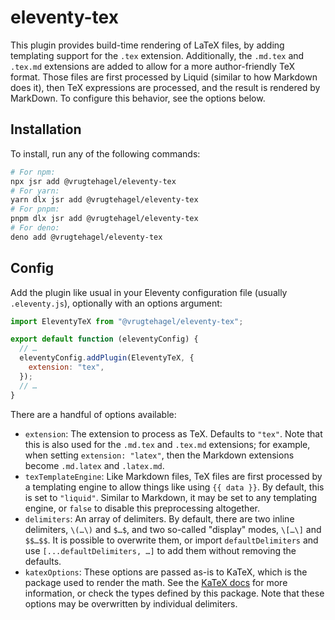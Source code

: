 # eleventy-tex

This plugin provides build-time rendering of LaTeX files, by adding templating
support for the `.tex` extension. Additionally, the `.md.tex` and `.tex.md`
extensions are added to allow for a more author-friendly TeX format. Those files
are first processed by Liquid (similar to how Markdown does it), then TeX
expressions are processed, and the result is rendered by MarkDown. To configure
this behavior, see the options below.

## Installation

To install, run any of the following commands:

```bash
# For npm:
npx jsr add @vrugtehagel/eleventy-tex
# For yarn:
yarn dlx jsr add @vrugtehagel/eleventy-tex
# For pnpm:
pnpm dlx jsr add @vrugtehagel/eleventy-tex
# For deno:
deno add @vrugtehagel/eleventy-tex
```

## Config

Add the plugin like usual in your Eleventy configuration file (usually
`.eleventy.js`), optionally with an options argument:

```js
import EleventyTeX from "@vrugtehagel/eleventy-tex";

export default function (eleventyConfig) {
  // …
  eleventyConfig.addPlugin(EleventyTeX, {
    extension: "tex",
  });
  // …
}
```

There are a handful of options available:

- `extension`: The extension to process as TeX. Defaults to `"tex"`. Note that
  this is also used for the `.md.tex` and `.tex.md` extensions; for example,
  when setting `extension: "latex"`, then the Markdown extensions become
  `.md.latex` and `.latex.md`.
- `texTemplateEngine`: Like Markdown files, TeX files are first processed by a
  templating engine to allow things like using `{{ data }}`. By default, this is
  set to `"liquid"`. Similar to Markdown, it may be set to any templating
  engine, or `false` to disable this preprocessing altogether.
- `delimiters`: An array of delimiters. By default, there are two inline
  delimiters, `\(…\)` and `$…$`, and two so-called "display" modes, `\[…\]` and
  `$$…$$`. It is possible to overwrite them, or import `defaultDelimiters` and
  use `[...defaultDelimiters, …]` to add them without removing the defaults.
- `katexOptions`: These options are passed as-is to KaTeX, which is the package
  used to render the math. See the [KaTeX docs](https://katex.org/docs/options)
  for more information, or check the types defined by this package. Note that
  these options may be overwritten by individual delimiters.
